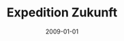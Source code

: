 ---
date: 2009-01-01
title: Expedition Zukunft
source: Max Planck Society
sourceUrl: https://www.germany.info/Vertretung/usa/en/__PR/P__Wash/2009/04/24__ScienceTrain__PR.html
pdfLink: 20090101-max-planck-science-train.pdf
---